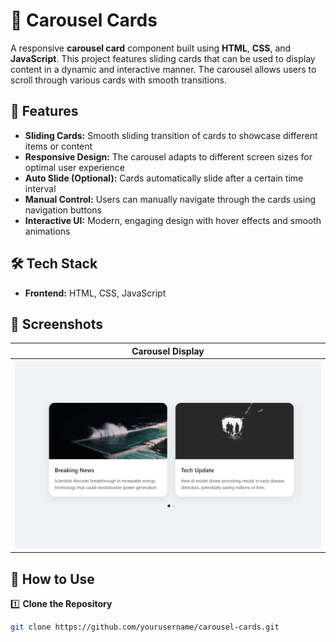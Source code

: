 # 🎠 Carousel Cards  

A responsive **carousel card** component built using **HTML**, **CSS**, and **JavaScript**. This project features sliding cards that can be used to display content in a dynamic and interactive manner. The carousel allows users to scroll through various cards with smooth transitions.

## 🚀 Features  
- **Sliding Cards:** Smooth sliding transition of cards to showcase different items or content  
- **Responsive Design:** The carousel adapts to different screen sizes for optimal user experience  
- **Auto Slide (Optional):** Cards automatically slide after a certain time interval  
- **Manual Control:** Users can manually navigate through the cards using navigation buttons  
- **Interactive UI:** Modern, engaging design with hover effects and smooth animations  

## 🛠️ Tech Stack  
- **Frontend:** HTML, CSS, JavaScript  

## 📸 Screenshots  
| Carousel Display |  
|------------------|  
| ![Carousel](screenshots/carousel.png) |  

## 🎯 How to Use  
1️⃣ **Clone the Repository**  
```bash
git clone https://github.com/yourusername/carousel-cards.git
